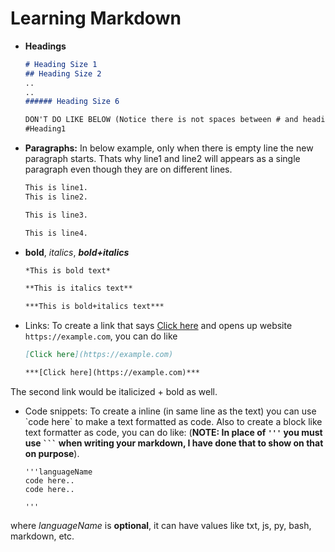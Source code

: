 # Learning Markdown

- **Headings**

  ```md
  # Heading Size 1
  ## Heading Size 2
  ..
  ..
  ###### Heading Size 6

  DON'T DO LIKE BELOW (Notice there is not spaces between # and heading text)
  #Heading1
  ```

- **Paragraphs:** In below example, only when there is empty line the new paragraph starts. Thats why line1 and line2 will appears as a single paragraph even though they are on different lines.


  ```md
  This is line1.
  This is line2.
  
  This is line3.
  
  This is line4.
  ```

- **bold**, *italics*, ***bold+italics***

  ```md
  *This is bold text*
  
  **This is italics text**
  
  ***This is bold+italics text***
  ```

- Links: To create a link that says [Click here](https://example.com) and opens up website `https://example.com`, you can do like

  ```md
  [Click here](https://example.com)
  
  ***[Click here](https://example.com)***
  ```

The second link would be italicized + bold as well.

- Code snippets: To create a inline (in same line as the text) you can use \`code here\` to make a text formatted as code. Also to create a block like text formatter as code, you can do like: (**NOTE: In place of `'''` you must use ` ``` ` when writing your markdown, I have done that to show on that on purpose**).

  ```
  '''languageName
  code here..
  code here..
  
  '''
  ```

where *languageName* is **optional**, it can have values like txt, js, py, bash, markdown, etc.
